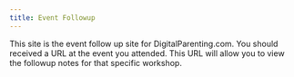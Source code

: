 ```yaml
---
title: Event Followup
---
```

This site is the event follow up site for DigitalParenting.com.  You should received a URL at the event you attended.  This URL will allow you to view the followup notes for that specific workshop.
